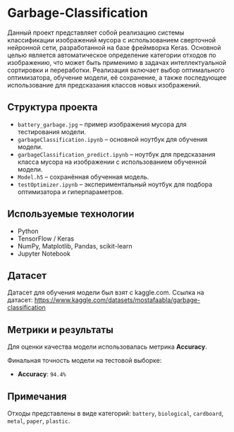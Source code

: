# Garbage-Classification

Данный проект представляет собой реализацию системы классификации изображений мусора с использованием сверточной нейронной сети, разработанной на базе фреймворка Keras. Основной целью является автоматическое определение категории отходов по изображению, что может быть применимо в задачах интеллектуальной сортировки и переработки. Реализация включает выбор оптимального оптимизатора, обучение модели, её сохранение, а также последующее использование для предсказания классов новых изображений.

## Структура проекта

- `battery_garbage.jpg` – пример изображения мусора для тестирования модели.
- `garbageClassification.ipynb` – основной ноутбук для обучения модели.
- `garbageClassification_predict.ipynb` – ноутбук для предсказания класса мусора на изображении с использованием обученной модели.
- `Model.h5` – сохранённая обученная модель.
- `testOptimizer.ipynb` – экспериментальный ноутбук для подбора оптимизатора и гиперпараметров.

## Используемые технологии

- Python
- TensorFlow / Keras
- NumPy, Matplotlib, Pandas, scikit-learn
- Jupyter Notebook

## Датасет

Датасет для обучения модели был взят с kaggle.com. Ссылка на датасет: https://www.kaggle.com/datasets/mostafaabla/garbage-classification

## Метрики и результаты

Для оценки качества модели использовалась метрика **Accuracy**.

Финальная точность модели на тестовой выборке:

- **Accuracy**: `94.4%`

## Примечания

Отходы представлены в виде категорий: `battery`, `biological`, `cardboard`, `metal`, `paper`, `plastic`.